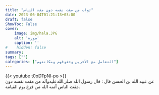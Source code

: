 ```yaml
---
title: "ثواب من مقت نفسه دون مقت الناس"
date: 2023-06-04T01:21:13+03:00
draft: false
ShowToc: False
cover:
    image: img/hala.JPG
    alt: 'صورة'
    caption: ''
#    hidden: false
summary: 
tags: [""]
categories: ["التعامل مع الآخرين وحقوقهم ومكانتهم"]
---
```

{{< youtube t0oDTpNl-po >}} 
<br>
عن عبيد الله بن الحسن قال : قال رسول
الله صلى‌الله‌عليه‌وآله من مقت نفسه دون مقت الناس آمنه الله من فزع يوم القيامة.


